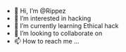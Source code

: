- 👋 Hi, I’m @Rippez
- 👀 I’m interested in hacking
- 🌱 I’m currently learning Ethical hack
- 💞️ I’m looking to collaborate on 
- 📫 How to reach me ...

<!---
Rippez/Rippez is a ✨ special ✨ repository because its `https://github.com/Rippez/Rippez/releases` (this file) appears on your GitHub profile.
You can click the Preview link to take a look at your changes.
--->
